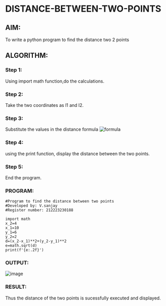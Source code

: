 # DISTANCE-BETWEEN-TWO-POINTS

## AIM:
To write a python program to find the distance two 2 points
## ALGORITHM:
### Step 1: 
Using import math function,do the calculations.
### Step 2: 
Take the two coordinates as l1 and l2.
### Step 3: 
Substitute the values in the distance formula  ![formula](/formula.JPG)
### Step 4: 
using the print function, display the distance between the two points.
### Step 5: 
End the program.
### PROGRAM:
```
#Program to find the distance between two points
#Developed by: V.sanjay
#Register number: 212223230188

import math
x_2=4
x_1=10
y_1=6
y_2=2
d=(x_2-x_1)**2+(y_2-y_1)**2
e=math.sqrt(d)
print(f'{e:.2f}')
```
  


### OUTPUT:
![image](https://github.com/sanjayy2431/DISTANCE-BETWEEN-TWO-POINTS/assets/149365143/0f05371b-e5a2-446a-b605-be9c126827a0)





### RESULT:

Thus the distance of the two points is sucessfully executed and displayed.
